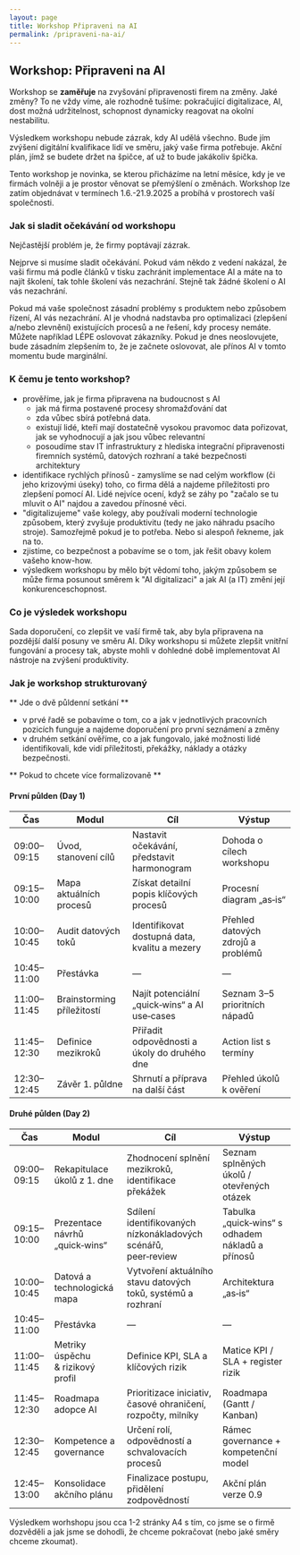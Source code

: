 ```yaml
---
layout: page
title: Workshop Připraveni na AI
permalink: /pripraveni-na-ai/
---
```


## Workshop: Připraveni na AI

Workshop se **zaměřuje** na zvyšování připravenosti firem na změny. Jaké změny? To ne vždy víme, ale rozhodně tušíme: pokračující digitalizace, AI, dost možná udržitelnost, schopnost dynamicky reagovat na okolní nestabilitu. 

Výsledkem workshopu nebude zázrak, kdy AI udělá všechno. Bude jím zvýšení digitální kvalifikace lidí ve směru, jaký vaše firma potřebuje. Akční plán, jímž se budete držet na špičce, ať už to bude jakákoliv špička. 

Tento workshop je novinka, se kterou přicházíme na letní měsíce, kdy je ve firmách volněji a je prostor věnovat se přemýšlení o změnách. Workshop lze zatím objednávat v termínech 1.6.-21.9.2025 a probíhá v prostorech vaší společnosti. 

### Jak si sladit očekávání od workshopu

Nejčastější problém je, že firmy poptávají zázrak. 

Nejprve si musíme sladit očekávání. Pokud vám někdo z vedení nakázal, že vaši firmu má podle článků v tisku zachránit implementace AI a máte na to najít školení, tak tohle školení vás nezachrání. Stejně tak žádné školení o AI vás nezachrání.

Pokud má vaše společnost zásadní problémy s produktem nebo způsobem řízení, AI vás nezachrání. AI je vhodná nadstavba pro optimalizaci (zlepšení a/nebo zlevnění) existujících procesů a ne řešení, kdy procesy nemáte.  Můžete například LÉPE oslovovat zákazníky. Pokud je dnes neoslovujete, bude zásadním zlepšením to, že je začnete oslovovat, ale přínos AI v tomto momentu bude marginální.  

### K čemu je tento workshop?

- prověříme, jak je firma připravena na budoucnost s AI
    - jak má firma postavené procesy shromažďování dat
    - zda vůbec sbírá potřebná data. 
    - existují lidé, kteří mají dostatečně vysokou pravomoc data pořizovat, jak se vyhodnocují a jak jsou vůbec relevantní
    - posoudíme stav IT infrastruktury z hlediska integrační připravenosti firemních systémů, datových rozhraní a také bezpečnosti architektury
- identifikace rychlých přínosů - zamyslíme se nad celým workflow (či jeho krizovými úseky) toho, co firma dělá a najdeme příležitosti pro zlepšení pomocí AI. Lidé nejvíce ocení, když se záhy po "začalo se tu mluvit o AI" najdou a zavedou přínosné věci.
- "digitalizujeme" vaše kolegy, aby používali moderní technologie způsobem, který zvyšuje produktivitu (tedy ne jako náhradu psacího stroje). Samozřejmě pokud je to potřeba. Nebo si alespoň řekneme, jak na to. 
- zjistíme, co bezpečnost a pobavíme se o tom, jak řešit obavy kolem vašeho know-how. 
- výsledkem workshopu by mělo být vědomí toho, jakým způsobem se může firma posunout směrem k "AI digitalizaci" a jak AI (a IT) změní její konkurenceschopnost. 

### Co  je výsledek workshopu

Sada doporučení, co zlepšit ve vaší firmě tak, aby byla připravena na pozdější další posuny ve směru AI. Díky workshopu si můžete zlepšit vnitřní fungování a procesy tak, abyste mohli v dohledné době implementovat AI nástroje na zvýšení produktivity. 


### Jak je workshop strukturovaný


** Jde o dvě půldenní setkání **
- v prvé řadě se pobavíme o tom, co a jak v jednotlivých pracovních pozicích funguje a najdeme doporučení pro první seznámení a změny 
- v druhém setkání ověříme, co a jak fungovalo, jaké možnosti lidé identifikovali, kde vidí příležitosti, překážky, náklady a otázky bezpečnosti. 

** Pokud to chcete více formalizovaně **

#### První půlden (Day 1)

| Čas | Modul | Cíl | Výstup |
|-----|-------|-----|--------|
| 09:00–09:15 | Úvod, stanovení cílů | Nastavit očekávání, představit harmonogram | Dohoda o cílech workshopu |
| 09:15–10:00 | Mapa aktuálních procesů | Získat detailní popis klíčových procesů | Procesní diagram „as‑is“ |
| 10:00–10:45 | Audit datových toků | Identifikovat dostupná data, kvalitu a mezery | Přehled datových zdrojů a problémů |
| 10:45–11:00 | Přestávka | — | — |
| 11:00–11:45 | Brainstorming příležitostí | Najít potenciální „quick‑wins“ a AI use‑cases | Seznam 3–5 prioritních nápadů |
| 11:45–12:30 | Definice mezikroků | Přiřadit odpovědnosti a úkoly do druhého dne | Action list s termíny |
| 12:30–12:45 | Závěr 1. půldne | Shrnutí a příprava na další část | Přehled úkolů k ověření |

#### Druhé půlden (Day 2)

| Čas | Modul | Cíl | Výstup |
|-----|-------|-----|--------|
| 09:00–09:15 | Rekapitulace úkolů z 1. dne | Zhodnocení splnění mezikroků, identifikace překážek | Seznam splněných úkolů / otevřených otázek |
| 09:15–10:00 | Prezentace návrhů „quick‑wins“ | Sdílení identifikovaných nízkonákladových scénářů, peer‑review | Tabulka „quick‑wins“ s odhadem nákladů a přínosů |
| 10:00–10:45 | Datová a technologická mapa | Vytvoření aktuálního stavu datových toků, systémů a rozhraní | Architektura „as‑is“ |
| 10:45–11:00 | Přestávka | — | — |
| 11:00–11:45 | Metriky úspěchu & rizikový profil | Definice KPI, SLA a klíčových rizik | Matice KPI / SLA + register rizik |
| 11:45–12:30 | Roadmapa adopce AI | Prioritizace iniciativ, časové ohraničení, rozpočty, milníky | Roadmapa (Gantt / Kanban) |
| 12:30–12:45 | Kompetence a governance | Určení rolí, odpovědností a schvalovacích procesů | Rámec governance + kompetenční model |
| 12:45–13:00 | Konsolidace akčního plánu | Finalizace postupu, přidělení zodpovědností | Akční plán verze 0.9 |

Výsledkem worhshopu jsou cca 1-2 stránky A4 s tím, co jsme se o firmě dozvěděli a jak jsme se dohodli, že chceme pokračovat (nebo jaké směry chceme zkoumat).

